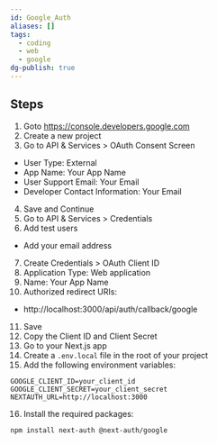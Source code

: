 ```yaml
---
id: Google_Auth
aliases: []
tags:
  - coding
  - web
  - google
dg-publish: true
---
```

## Steps

1. Goto https://console.developers.google.com
2. Create a new project
3. Go to API & Services > OAuth Consent Screen

- User Type: External
- App Name: Your App Name
- User Support Email: Your Email
- Developer Contact Information: Your Email

4. Save and Continue
5. Go to API & Services > Credentials
6. Add test users

- Add your email address

7. Create Credentials > OAuth Client ID
8. Application Type: Web application
9. Name: Your App Name
10. Authorized redirect URIs:

- http://localhost:3000/api/auth/callback/google

11. Save
12. Copy the Client ID and Client Secret
13. Go to your Next.js app
14. Create a `.env.local` file in the root of your project
15. Add the following environment variables:

```env
GOOGLE_CLIENT_ID=your_client_id
GOOGLE_CLIENT_SECRET=your_client_secret
NEXTAUTH_URL=http://localhost:3000

```

16. Install the required packages:

```bash
npm install next-auth @next-auth/google

```

